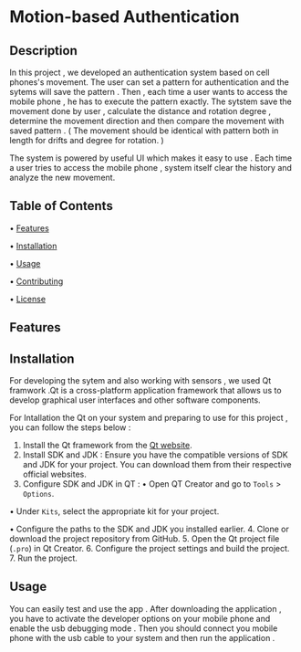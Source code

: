 # Motion-based Authentication

## Description
In this project , we developed an authentication system based on cell phones's movement.
The user can set a pattern for authentication and the sytems will save the pattern . Then , each time a user wants to access the mobile phone , he has to execute the pattern exactly.
The sytstem save the movement done by user , calculate the distance and rotation degree , determine the movement direction  and then compare the movement with saved pattern . ( The movement should be identical with pattern both in length for drifts and degree for rotation. )

The system is powered by useful UI which makes it easy to use . Each time a user tries to access the mobile phone , system  itself clear the history and analyze the new movement.


## Table of Contents
•  [Features](#Features)

•  [Installation](#installation)

•  [Usage](#usage)

•  [Contributing](#contributing)

•  [License](#license)


## Features

## Installation
For developing the sytem and also working with sensors , we used Qt framwork .Qt is a cross-platform application framework that allows us to develop graphical user interfaces and other software components.

For Intallation the Qt on your system and preparing to use for this project , you can follow the steps below :

1. Install the Qt framework from the [Qt website](https://www.qt.io/download).
2. Install SDK and JDK : Ensure you have the compatible versions of SDK and JDK for your project. You can download them from their respective official websites.
3. Configure SDK and JDK in QT :
•  Open QT Creator and go to `Tools` > `Options`.

•  Under `Kits`, select the appropriate kit for your project.

•  Configure the paths to the SDK and JDK you installed earlier.
4. Clone or download the project repository from GitHub.
5. Open the Qt project file (`.pro`) in Qt Creator.
6. Configure the project settings and build the project.
7. Run the project.



## Usage
You can easily test and use the app . After downloading the application , you have to activate the developer options on your mobile phone and enable the usb debugging mode . 
Then you should connect you mobile phone with the usb cable to your system and then run the application . 

